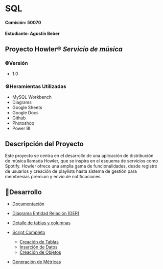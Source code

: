 # SQL
#### Comisión: 50070
#### Estudiante: Agustín Beber

## Proyecto Howler® _Servicio de música_

### 🌐Versión
- 1.0

### ⚙Heramientas Utilizadas
- MySQL Workbench
- Diagrams
- Google Sheets
- Google Docs
- Github
- Photoshop
- Power BI
  
## Descripción del Proyecto
Este proyecto se centra en el desarrollo de una aplicación de distribución de música llamada Howler, que se inspira en el esquema de servicios como Spotify. Howler ofrece una amplia gama de funcionalidades, desde registro de usuarios y creación de playlists hasta sistema de gestión para membresías premium y envío de notificaciones.

## 📝Desarrollo

* [Documentación](https://docs.google.com/document/d/1p7k3XOFmAUkrP1VMrkSmQH0FqKdOvpfoe3hy8rGuxL4/edit?usp=drive_link)

* [Diagrama Entidad Relación (DER)](https://drive.google.com/file/d/1XpeX9rzh89zox724hccvjU0itxTWg6Mj/view?usp=sharing)

* [Detalle de tablas y columnas](https://docs.google.com/spreadsheets/d/1ISVfIx2EdfUp-l5D3Ln8lvDFxH0DXoDkp2Y8Hz0zgWc/edit?usp=sharing)

* [Script Completo](https://github.com/agusbeber/Proyecto-Howler/blob/main/Script%20Completo.sql)
  * [Creación de Tablas](https://github.com/agusbeber/Proyecto-Howler/blob/main/Creaci%C3%B3n%20de%20Tablas.sql)
  * [Inserción de Datos](https://github.com/agusbeber/Proyecto-Howler/blob/main/Inserci%C3%B3n%20de%20Datos.sql)
  * [Creación de Objetos](https://github.com/agusbeber/Proyecto-Howler/blob/main/Creaci%C3%B3n%20de%20Objetos.sql)

* [Generación de Métricas](https://github.com/agusbeber/Proyecto-Howler/blob/main/Creaci%C3%B3n%20de%20Informes)
